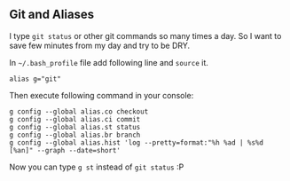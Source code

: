 ## Git and Aliases

I type `git status` or other git commands so many times a day.
So I want to save few minutes from my day and try to be DRY.

In `~/.bash_profile` file add following line and `source` it.

```
alias g="git"
```

Then execute following command in your console:

```
g config --global alias.co checkout
g config --global alias.ci commit
g config --global alias.st status
g config --global alias.br branch
g config --global alias.hist 'log --pretty=format:"%h %ad | %s%d [%an]" --graph --date=short'
```

Now you can type `g st` instead of `git status` :P
